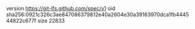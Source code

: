 version https://git-lfs.github.com/spec/v1
oid sha256:0921c326c3ae847086379812e40a2604e30a39163970dca1fb444544822c677f
size 22833
